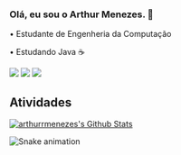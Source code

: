 ### Olá, eu sou o Arthur Menezes. 👋



• Estudante de Engenheria da Computação

• Estudando Java ☕

<div>
 
  <a href="https://www.linkedin.com/in/arthur-menezes-a8b69b266" target="_blank"><img src="https://img.shields.io/badge/-LinkedIn-%230077B5?style=for-the-badge&logo=linkedin&logoColor=white" target="_blank"></a>
  <a href="https://discord.gg/7v9EYJFFcJ" target="_blank"><img src="https://img.shields.io/badge/Discord-7289DA?style=for-the-badge&logo=discord&logoColor=white" target="_blank"></a>
  <a href="https://open.spotify.com/user/tutsstorm1" target="_blank"><img src="https://img.shields.io/badge/Spotify-1ED760?&style=for-the-badge&logo=spotify&logoColor=white" target="_blank"></a>
  


  
  ## Atividades
<a href="https://github.com/anuraghazra/github-readme-stats">
  <img align="center" alt="arthurrmenezes's Github Stats" src="https://github-readme-stats.vercel.app/api?username=arthurrmenezes&show_icons=true&hide_border=true&count_private=true&include_all_commits=true&bg_color=30,e96443,904e95&title_color=fff&text_color=fff&icon_color=fff" />
</a>                                                  
  
</div>

![Snake animation](https://github.com/arthurrmenezes/arthurrmenezes/blob/output/github-contribution-grid-snake.svg)
